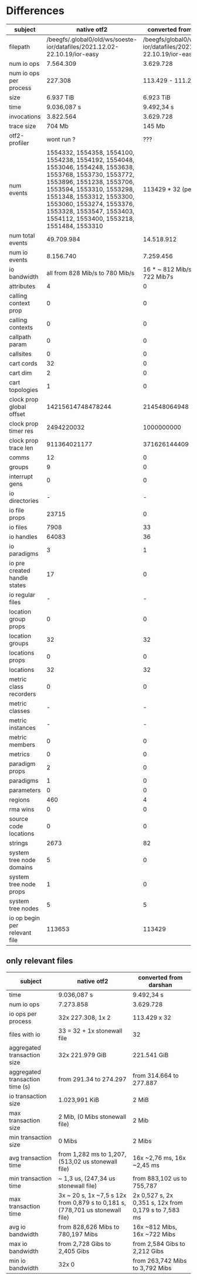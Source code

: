 # Differences



| subject | native otf2 | converted from darshan |
| ------- | ---- | ------- |
|filepath | /beegfs/.global0/old/ws/soeste-ior/datafiles/2021.12.02-22.10.19/ior-easy| /beegfs/global0/ws/soeste-ior/datafiles/2021.12.02-22.10.19/ior-easy |
| num io ops | 7.564.309 | 3.629.728 | 
| num io ops per process | 227.308 | 113.429 - 111.268 |
| size | 6.937 TiB | 6.923 TiB |
| time | 9.036,087 s | 9.492,34 s |
| invocations | 3.822.564 | 3.629.728 |
| trace size | 704 Mb | 145 Mb |
| otf2-profiler | wont run ? | ??? |
| num events | 1554332, 1554358, 1554100, 1554238, 1554192, 1554048, 1553046, 1554248, 1553638, 1553768, 1553730, 1553772, 1553896, 1551238, 1553706, 1553594, 1553310, 1553298, 1551348, 1553312, 1553300, 1553060, 1553274, 1553376, 1553328, 1553547, 1553403, 1554112, 1553400, 1553218, 1551484, 1553310 | 113429 * 32 (per rank) |
| num total events | 49.709.984 | 14.518.912 |
| num io events | 8.156.740 | 7.259.456 |
| io bandwidth | all from 828 Mib/s to 780 Mib/s | 16 * ~ 812 Mib/s, 16 * ~ 722 Mib7s |
| attributes | 4 | 0 |
| calling context prop | 0 | 0 |
| calling contexts | 0 | 0 |
| callpath param | 0 | 0 |
| callsites | 0 | 0 |
| cart cords | 32 | 0 |
| cart dim | 2 | 0 |
| cart topologies | 1 | 0 |
| clock prop global offset | 14215614748478244 | 214548064948 |
| clock prop timer res | 2494220032 | 1000000000 |
| clock prop trace len | 911364021177 | 371626144409 |
| comms | 12 | 0 |
| groups | 9 | 0 |
| interrupt gens | 0 | 0 |
| io directories | - | - |
| io file props | 23715 | 0 |
| io files | 7908 | 33 |
| io handles | 64083 | 36 | 
| io paradigms | 3 | 1 |
| io pre created handle states | 17 | 0 |
| io regular files | - | - |
| location group props | 0 | 0 |
| location groups | 32 | 32 |
| locations props | 0 | 0 |
| locations | 32 | 32 |
| metric class recorders | 0 | 0 |
| metric classes | - | - |
| metric instances | - | - |
| metric members | 0 | 0 |
| metrics | 0 | 0 |
| paradigm props | 2 | 0 |
| paradigms | 1 | 0 |
| parameters | 0 | 0 |
| regions | 460 | 4 |
| rma wins | 0 | 0 |
| source code locations | 0 | 0 | 
| strings | 2673 | 82 |
| system tree node domains | 5 | 0 |
| system tree node props | 1 | 0 |
| system tree nodes | 5 | 5 |
| io op begin per relevant file | 113653 | 113429 |


## only relevant files
| subject | native otf2 | converted from darshan |
|----|----|----|
| time | 9.036,087 s | 9.492,34 s |
| num io ops |7.273.858 | 3.629.728 | 
| io ops per process | 32x 227.308, 1x 2 | 113.429 x 32 |
| files with io | 33 = 32 + 1x stonewall file | 32 |
| aggregated transaction size | 32x 221.979 GiB | 221.541 GiB |
| aggregated transaction time (s) | from 291.34 to 274.297 | from 314.664 to 277.887 | 
| io transaction size | 1.023,991 KiB | 2 MiB |
| max transaction size | 2 Mib, (0 Mibs stonewall file) | 2 Mib |
| min transaction size | 0 Mibs | 2 Mibs |
| avg transaction time | from 1,282 ms to 1,207, (513,02 us stonewall file) | 16x ~2,76 ms, 16x ~2,45 ms |
| min transaction time | ~ 1,3 us, (247,34 us stonewall file) | from 883,102 us to 755,787 |
| max transaction time | 3x ~ 20 s, 1x ~7,5 s 12x from 0,879 s to 0,181 s, (778,701 us stonewall file) | 2x 0,527 s, 2x 0,351 s, 12x from 0,179 s to 7,583 ms |
| avg io bandwidth | from 828,626 Mibs to 780,197 Mibs | 16x ~812 Mibs, 16x ~722 Mibs |
| max io bandwidth | from 2,728 Gibs to 2,405 Gibs | from 2,584 Gibs to 2,212 Gibs |
| min io bandwidth | 32x 0 | from 263,742 Mibs to 3,792 Mibs |
